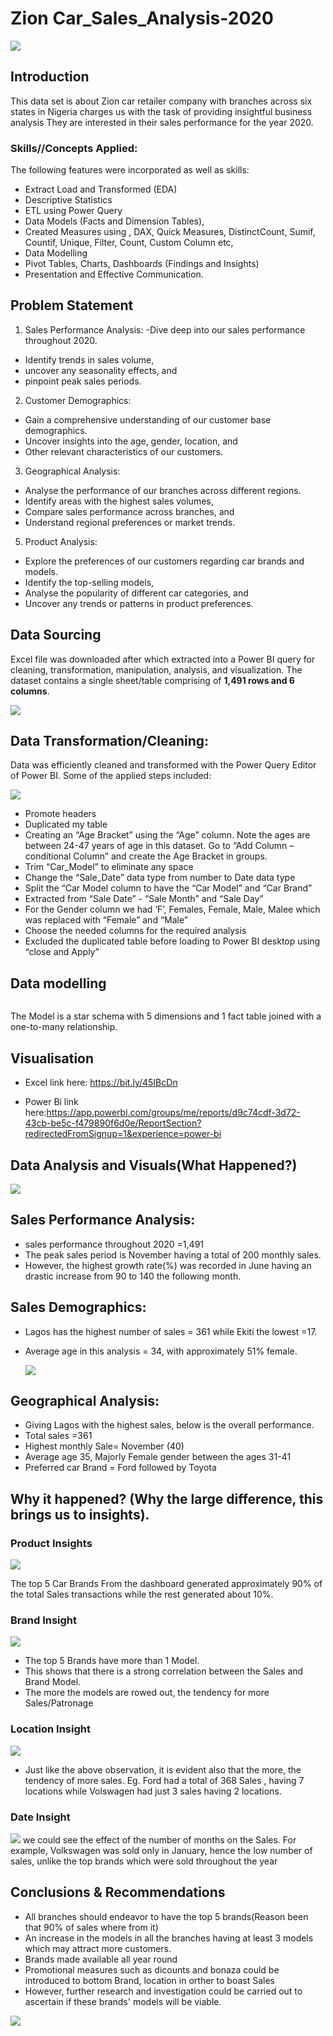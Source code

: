 # Zion Car_Sales_Analysis-2020
![](cars.jpg)
## Introduction
This data set is about Zion car retailer company with branches across six states in Nigeria charges us with the task of providing insightful business analysis
They are interested in their sales performance for the year 2020. 

### Skills//Concepts Applied: 
The following features were incorporated as well as skills:
- Extract Load and Transformed (EDA)
- Descriptive Statistics
-  ETL using Power Query
-  Data Models (Facts and Dimension Tables),
-  Created Measures using , DAX, Quick Measures, DistinctCount, Sumif, Countif, Unique, 
   Filter, Count, Custom Column etc,
-  Data Modelling
-  Pivot Tables, Charts, Dashboards (Findings and Insights)
-   Presentation and Effective Communication.

## Problem Statement
1.	Sales Performance Analysis: -Dive deep into our sales performance throughout 2020.
- Identify trends in sales volume,
- uncover any seasonality effects, and
- pinpoint peak sales periods.
  
2.	Customer Demographics:
- Gain a comprehensive understanding of our customer base demographics.
- Uncover insights into the age, gender, location, and
- Other relevant characteristics of our customers.
  
3.	Geographical Analysis:
- Analyse the performance of our branches across different regions.
- Identify areas with the highest sales volumes,
- Compare sales performance across branches, and
- Understand regional preferences or market trends.
  
5.	Product Analysis:
- Explore the preferences of our customers regarding car brands and models.
- Identify the top-selling models,
- Analyse the popularity of different car categories, and
- Uncover any trends or patterns in product preferences.
  
## Data Sourcing
Excel file was downloaded after which extracted into a Power BI query for cleaning, transformation, manipulation, analysis, and visualization. The dataset contains a single sheet/table comprising of **1,491 rows and 6 columns**.

![](raw_data.png)

## Data Transformation/Cleaning:
Data was efficiently cleaned and transformed with the Power Query Editor of Power BI. 
Some of the applied steps included:

![](transformed_data.png)

- Promote headers
- Duplicated my table
- Creating an “Age Bracket” using the “Age” column. Note the ages are between 24-47 years of age in this dataset. Go to “Add Column – conditional Column” and create the Age Bracket in groups.
- Trim “Car_Model” to eliminate any space
- Change the “Sale_Date” data type from number to Date data type
- Split the “Car Model column to have the “Car Model” and “Car Brand”
- Extracted from  “Sale Date” - “Sale Month” and “Sale Day”
- For the Gender column we had ‘F’, Females, Female, Male, Malee which was replaced with “Female” and “Male”
- Choose the needed columns for the required analysis
- Excluded the duplicated table before loading to Power BI desktop using “close and Apply”

## Data modelling
![]()

The Model is a star schema with 5 dimensions and 1 fact table joined with a one-to-many relationship.

## Visualisation
- Excel link here: https://bit.ly/45IBcDn

- Power Bi link here:https://app.powerbi.com/groups/me/reports/d9c74cdf-3d72-43cb-be5c-f479890f6d0e/ReportSection?redirectedFromSignup=1&experience=power-bi

## Data Analysis and Visuals(What Happened?)
![](dashboard.png)

## Sales Performance Analysis:
- sales performance throughout 2020 =1,491
- The peak sales period is November having a total of 200 monthly sales.
- However, the highest growth rate(%) was recorded in June having an drastic increase from 90 to 140 the following month.

  
## Sales Demographics:
- Lagos has the highest number of sales = 361 while Ekiti the lowest =17. 
- Average age in this analysis = 34, with approximately 51% female.

  ![](Location_analysis.png)

## Geographical Analysis:
- Giving Lagos with the highest sales, below is the overall performance.
- Total sales =361
- Highest monthly Sale= November (40)
- Average age 35, Majorly Female gender between the ages 31-41
- Preferred car Brand = Ford followed by Toyota


## Why it happened? (Why the large difference, this brings us to insights).
### Product Insights
![](product_analysis.png)

The top 5 Car Brands From the dashboard generated approximately 90% of the total Sales transactions while the rest generated about 10%.

### Brand Insight
![](brand_model.sale.png)

-	The top 5 Brands have more than 1 Model.
-	This shows that there is a strong correlation between the Sales and Brand Model.
-	The more the models are rowed out, the tendency for more Sales/Patronage

### Location Insight
![](Brand_Transaction_Location.png)
- Just like the above observation, it is evident also that the more, the tendency of more sales. Eg. Ford had a total of 368 Sales , having 7 locations while Volswagen had just 3 sales having 2 locations.

### Date Insight
![](Matrix_table.png)
we could see the effect of the number of months on the Sales. For example, Volkswagen was sold only in January, hence the low number of sales, unlike the top brands which were sold throughout the year

## Conclusions & Recommendations
- All branches should endeavor to have the top 5 brands(Reason been that 90% of sales where from it)
- An increase in the models in all the branches having at least 3 models which may attract more customers.
- Brands made available all year round
- Promotional measures such as dicounts and bonaza could be introduced to bottom Brand, location in orther to boast Sales
- However, further research and investigation could be carried out to ascertain if these brands' models will be viable.

![](tank_you_image.jpg)


  
